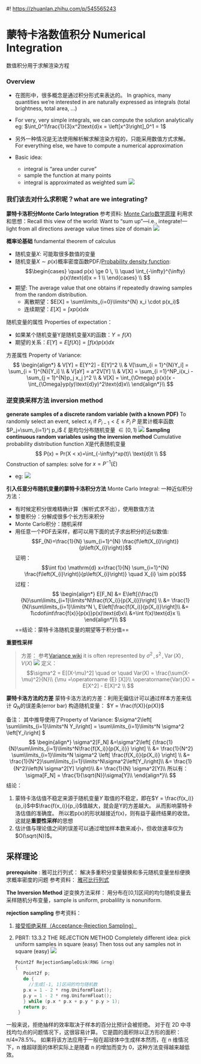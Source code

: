 #! https://zhuanlan.zhihu.com/p/545565243
# 蒙特卡洛数值积分 Numerical Integration
数值积分用于求解渲染方程
### Overview
* 在图形中，很多概念是通过积分形式来表达的。 In graphics, many quantities we’re interested in are naturally expressed as integrals (total brightness, total area, …) 
* For very, very simple integrals, we can compute the solution analytically eg: 
$\int_0^1\frac{1}{3}x^2\text{d}x = \left[x^3\right]_0^1 = 1$

* 另外一种情况是无法使用解析解求解渲染方程的，只能采用数值方式求解。For everything else, we have to compute a numerical approximation 
* Basic idea: 
  - integral is “area under curve” 
  - sample the function at many points 
  - integral is approximated as weighted sum
  ![](./Image/Numerical_Integration.png)

### 我们该去对什么求积呢？what are we integrating?
**蒙特卡洛积分Monte Carlo Integration**
参考资料: [Monte Carlo数学原理](https://zhuanlan.zhihu.com/p/61611088)
利用求和思想：Recall this view of the world: Want to “sum up”—i.e., integrate!—light from all directions
average value times size of domain
![](./Image/average_value_times_size_of_domain.png)


**概率论基础** fundamental theorem of calculus
- 随机变量$X$: 可能取很多数值的变量
- 随机变量$X \sim p(x)$概率密度函数PDF/[Probability density function](https://en.wikipedia.org/wiki/Probability_density_function):
  $$\begin{cases}
  \quad p(x) \ge 0 \, \\ 
  \quad \int_{-\infty}^{\infty} p(x)\text{d}x = 1   \\  
  \end{cases} \\
  $$
- 期望: The average value that one obtains if repeatedly drawing samples from the random distribution.
  - 离散期望：$E[X] = \sum\limits_{i=0}\limits^{N} x_i \cdot p(x_i)$
  - 连续期望：$E[X]=\int x p(x) d x$

随机变量的属性 Properties of expectation：
- 如果某个随机变量Y是随机变量X的函数：$Y=f(X)$
- 期望的关系：$E[Y]=E[f(X)]=\int f(x) p(x) d x$

方差属性 Property of Variance:
$$
\begin{align*}
  & V[Y] = E[Y^2] - E[Y]^2 \\
  & V[\sum_{i = 1}^{N}Y_i] = \sum_{i = 1}^{N}[Y_i] \\
  & V[aY] = a^2V[Y] \\
  & V[X] = \sum_{i =1}^NP_i(x_i - \sum_{j = 1}^{N}p_j x_j )^2 \\
  & V[X] = \int_{\Omega} p(x)(x - \int_{\Omega}yp(y)\text{d}y)^2\text{d}x\\
\end{align*}\\
$$

### 逆变换采样方法 inversion method

**generate samples of a discrete random variable (with a known PDF)**
To randomly select an event, select $x_i$ if $P_{i-1}<\xi\le P_i$
$P$ 是累计概率函数 $P_j=\sum_{i=1}^j p_i$
$\xi$ 是均匀分布随机变量 $\in [0,1)$
![](./Image/Culculate_Distribution_Function.png)
**Sampling continuous random variables using the inversion method**
Cumulative probability distribution function $X$是代表随机变量
$$
P(x) = Pr(X < x)=\int_{-\infty}^xp(t)\ \text{d}t \\
$$
Construction of samples: solve for $x=P^{-1}(\xi)$ 
  * eg: 
    ![](./Image/Example_Quadratic_Distribution.png)

**引入任意分布随机变量的蒙特卡洛积分方法**
Monte Carlo Integral: 一种近似积分方法：
- 有时候定积分很难精确计算（解析式求不出），使用数值方法
- 黎曼积分：分解成很多个长方形来积分
- Monte Carlo积分：随机采样
- 用任意一个PDF去采样，都可以用下面的式子求出积分的近似数值:
$$F_{N}=\frac{1}{N} \sum_{i=1}^{N} \frac{f\left(X_{i}\right)}{p\left(X_{i}\right)}$$
证明：$$\int f(x) \mathrm{d} x=\frac{1}{N} \sum_{i=1}^{N} \frac{f\left(X_{i}\right)}{p\left(X_{i}\right)} \quad X_{i} \sim p(x)$$
过程：
$$
\begin{align*}
E[F_N] &= E\left[{\frac{1}{N}\sum\limits_{i=1}\limits^N\frac{f(X_i)}{p(X_i)}}\right] \\
        &= \frac{1}{N}\sum\limits_{i=1}\limits^N \, E\left[\frac{f(X_i)}{p(X_i)}\right]\\
        &= 1\cdot\int\frac{f(x)}{p(x)}p(x)\text{d}x\\
        &=\int f(x)\text{d}x \\
\end{align*}\\
$$
==结论：蒙特卡洛随机变量的期望等于积分值==

**重要性采样**
>方差： 参考[Variance wiki](https://en.wikipedia.org/wiki/Variance) it is often represented by $\sigma^2 \,, s^{2} \,, \operatorname{Var}(X) \,, V(X)$
![](./Image/Comparison_standard_deviations.svg.png)
定义：
$$\sigma^2 = E[(X-\mu)^2] \quad or \quad  Var(X) = \frac{\sum(X-\mu)^2}{N}\\
  {\mu =\operatorname {E} [X]}\\
  \operatorname{Var}(X) = E[X^2] - E[X]^2 \\
$$

**蒙特卡洛方法的方差**
蒙特卡洛方法的方差：利用无偏估计可以通过样本方差来估计 $Q_N$的误差条(error bar)
构造随机变量： $Y = \frac{f(X)}{p(X)}$

备注： 其中推导使用了Property of Variance: $\sigma^2\left[ \sum\limits_{i=1}\limits^N Y_i\right] = \sum\limits_{i=1}\limits^N \sigma^2 \left[Y_i\right] $
$$
\begin{align*}
  \sigma^2[F_N] &=\sigma^2\left[ {\frac{1}{N}\sum\limits_{i=1}\limits^N\frac{f(X_i)}{p(X_i)}} \right] \\
  &= \frac{1}{N^2} \sum\limits_{i=1}\limits^N \sigma^2  \left[  \frac{f(X_i)}{p(X_i)} \right]  \\
  &= \frac{1}{N^2}\sum\limits_{i=1}\limits^N\sigma^2\left[Y_i\right]\\
  &= \frac{1}{N^2}\left(N \sigma^2[Y] \right)\\
  &= \frac{1}{N} \sigma^2[Y]\\
  所以有：\sigma[F_N] = \frac{1}{\sqrt{N}}\sigma[Y]\\
\end{align*}\\
$$
结论： 
1. 蒙特卡洛估值不稳定来源于随机变量$Y$ 取值的不稳定，即在$Y = \frac{f(x_i)}{p_i}$中$\frac{f(x_i)}{p_i}$值越大，就会是Y的方差越大。 从而影响蒙特卡洛估值的准确度。  所以若p(x)的形状越接近f(x)，则有益于最终结果的收敛。这就是**重要性采样**的思想
2. 估计值与理论值之间的误差可以通过增加样本数来减小，但收敛速率仅为$O(\sqrt{N})$。

## 采样理论
**prerequisite** : 
雅可比行列式： 解决多重积分变量替换和多元随机变量坐标便换求概率密度的问题
参考资料： [雅可比行列式](https://www.bilibili.com/video/BV18J41157X8?share_source=copy_web&vd_source=e84f3d79efba7dc72e6306f35613222e)


**The Inversion Method**
逆变换方法采样： 用分布在[0,1]区间的均匀随机变量去采样随机分布变量，sample is uniform, probalility is nonuniform. 


**rejection sampling**
参考资料：
1. [接受拒绝采样（Acceptance-Rejection Sampling）](https://zhuanlan.zhihu.com/p/75264565)
2. PBRT: 13.3.2 THE REJECTION METHOD
Completely different idea: pick uniform samples in square (easy)
Then toss out any samples not in square (easy)
![](./Image/Rejection_Sample.png)

   ```c++
   Point2f RejectionSampleDisk(RNG &rng) 
   {
      Point2f p;
      do {
        //生成[-1, 1]区间的均匀随机数
      p.x = 1 - 2 * rng.UniformFloat();
      p.y = 1 - 2 * rng.UniformFloat();
      } while (p.x * p.x + p.y * p.y > 1);
      return p;
    }
   ```
一般来说，拒绝抽样的效率取决于样本的百分比预计会被拒绝。 对于在 2D 中寻找均匀点的问题情况下，这很容易计算。 它是圆的面积除以正方形的面积：π/4≈78.5%。 
如果将该方法应用于一般在超球体中生成样本然而，在 n 维情况下，n 维超球面的体积实际上是随着 n 的增加而变为 0，这种方法变得越来越低效。
